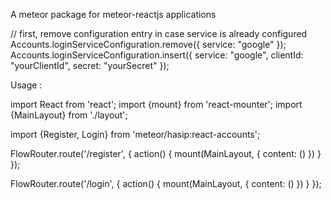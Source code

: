 A meteor package for meteor-reactjs applications


// first, remove configuration entry in case service is already configured
Accounts.loginServiceConfiguration.remove({
  service: "google"
});
Accounts.loginServiceConfiguration.insert({
  service: "google",
  clientId: "yourClientId",
  secret: "yourSecret"
});


Usage : 

import React from 'react';
import {mount} from 'react-mounter';
import {MainLayout} from './layout';

import {Register, Login} from 'meteor/hasip:react-accounts';



FlowRouter.route('/register', {
    action() {
        mount(MainLayout, {
            content: (<Register />)
        })
    }
});


FlowRouter.route('/login', {
    action() {
        mount(MainLayout, {
            content: (<Login />)
        })
    }
});
